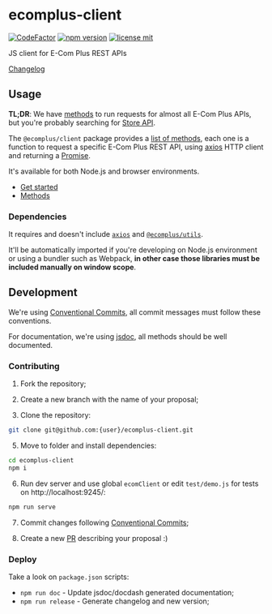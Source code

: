 # ecomplus-client

[![CodeFactor](https://www.codefactor.io/repository/github/ecomclub/ecomplus-client/badge)](https://www.codefactor.io/repository/github/ecomclub/ecomplus-client)
[![npm version](https://img.shields.io/npm/v/@ecomplus/client.svg)](https://www.npmjs.org/@ecomplus/client)
[![license mit](https://img.shields.io/badge/License-MIT-yellow.svg)](https://opensource.org/licenses/MIT)

JS client for E-Com Plus REST APIs

[Changelog](https://github.com/ecomclub/ecomplus-client/blob/master/CHANGELOG.md)

## Usage

**TL;DR**: We have
[methods](https://developers.e-com.plus/ecomplus-client/ecomClient.html)
to run requests for almost all E-Com Plus APIs,
but you're probably searching for
[Store API](https://developers.e-com.plus/ecomplus-client/ecomClient.html#.store).

The `@ecomplus/client` package provides a
[list of methods](https://developers.e-com.plus/ecomplus-client/ecomClient.html),
each one is a function to request a specific E-Com Plus REST API,
using [axios](https://github.com/axios/axios) HTTP client
and returning a
[Promise](https://developer.mozilla.org/docs/Web/JavaScript/Reference/Global_Objects/Promise).

It's available for both Node.js and browser environments.

- [Get started](https://developers.e-com.plus/ecomplus-client/module-@ecomplus_client.html)
- [Methods](https://developers.e-com.plus/ecomplus-client/ecomClient.html)

### Dependencies

It requires and doesn't include
[`axios`](https://github.com/axios/axios) and
[`@ecomplus/utils`](https://github.com/ecomclub/ecomplus-utils).

It'll be automatically imported if you're developing on Node.js
environment or using a bundler such as Webpack,
**in other case those libraries must be included manually on
window scope**.

## Development

We're using
[Conventional Commits](https://www.conventionalcommits.org/en/v1.0.0-beta.4/),
all commit messages must follow these conventions.

For documentation, we're using [jsdoc](https://jsdoc.app/),
all methods should be well documented.

### Contributing

1. Fork the repository;

2. Create a new branch with the name of your proposal;

4. Clone the repository:
```bash
git clone git@github.com:{user}/ecomplus-client.git
```

5. Move to folder and install dependencies:
```bash
cd ecomplus-client
npm i
```

6. Run dev server and use global `ecomClient`
or edit `test/demo.js` for tests on http://localhost:9245/:
```bash
npm run serve
```

7. Commit changes following
[Conventional Commits](https://www.conventionalcommits.org/en/v1.0.0-beta.4/);

8. Create a new [PR](https://github.com/ecomclub/ecomplus-client/pulls)
describing your proposal :)

### Deploy

Take a look on `package.json` scripts:

- `npm run doc` - Update jsdoc/docdash generated documentation;
- `npm run release` - Generate changelog and new version;
